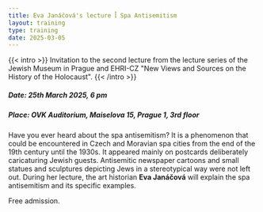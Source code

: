 ```yaml
---
title: Eva Janáčová's lecture ꟾ Spa Antisemitism
layout: training
type: training
date: 2025-03-05
---
```


{{< intro >}}
Invitation to the second lecture from the lecture series of the Jewish Museum in Prague and EHRI-CZ "New Views and Sources on the History of the Holocaust".
{{< /intro >}}

##### Date: 25th March 2025, 6 pm

##### Place: OVK Auditorium, Maiselova 15, Prague 1, 3rd floor

Have you ever heard about the spa antisemitism? It is a phenomenon that could be encountered in Czech and Moravian spa cities from the end of the 19th century until the 1930s. It appeared mainly on postcards deliberately caricaturing Jewish guests. Antisemitic newspaper cartoons and small statues and sculptures depicting Jews in a stereotypical way were not left out. During her lecture, the art historian **Eva Janáčová** will explain the spa antisemitism and its specific examples.

Free admission.
